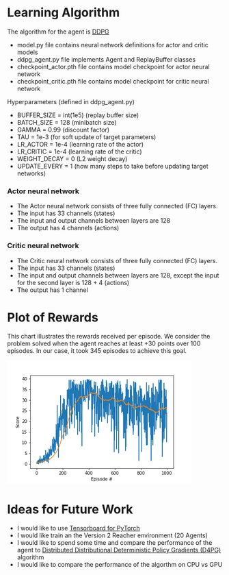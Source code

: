 # Learning Algorithm

The algorithm for the agent is [DDPG](https://arxiv.org/pdf/1509.02971.pdf)

* model.py file contains neural network definitions for actor and critic models
* ddpg_agent.py file implements Agent and ReplayBuffer classes
* checkpoint_actor.pth file contains model checkpoint for actor neural network
* checkpoint_critic.pth file contains model checkpoint for critic neural network

Hyperparameters (defined in ddpg_agent.py)

* BUFFER_SIZE = int(1e5)  (replay buffer size)
* BATCH_SIZE = 128        (minibatch size)
* GAMMA = 0.99            (discount factor)
* TAU = 1e-3              (for soft update of target parameters)
* LR_ACTOR = 1e-4         (learning rate of the actor)
* LR_CRITIC = 1e-4        (learning rate of the critic)
* WEIGHT_DECAY = 0        (L2 weight decay)
* UPDATE_EVERY = 1        (how many steps to take before updating target networks)

### Actor neural network

* The Actor neural network consists of three fully connected (FC) layers.
* The input has 33 channels (states)
* The input and output channels between layers are 128
* The output has 4 channels (actions)

### Critic neural network

* The Critic neural network consists of three fully connected (FC) layers.
* The input has 33 channels (states)
* The input and output channels between layers are 128, except the input for the second layer is 128 + 4 (actions) 
* The output has 1 channel

# Plot of Rewards

This chart illustrates the rewards received per episode. We consider the problem solved when the agent reaches at least +30 points over 100 episodes. In our case, it took 345 episodes to achieve this goal.

![Rewards per episode](rewards_per_episode.png)

# Ideas for Future Work

* I would like to use [Tensorboard for PyTorch](https://github.com/lanpa/tensorboardX)
* I would like train an the Version 2 Reacher environment (20 Agents)
* I would like to spend some time and compare the performance of the agent to [Distributed Distributional Deterministic Policy Gradients (D4PG)](https://openreview.net/forum?id=SyZipzbCb) algorithm
* I would like to compare the performance of the algorthm on CPU vs GPU
